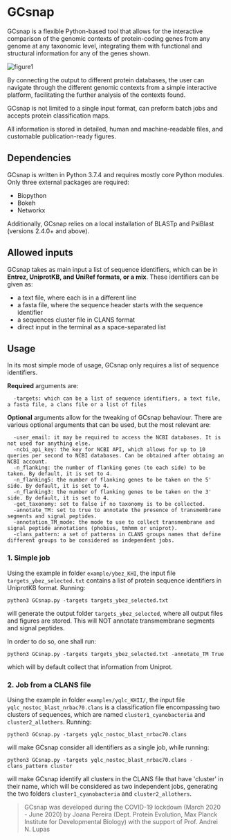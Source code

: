# GCsnap

GCsnap is a flexible Python-based tool that allows for the interactive comparison of the genomic contexts of protein-coding genes from any genome at any taxonomic level, integrating them with functional and structural information for any of the genes shown. 

![figure1](https://github.com/JoanaMPereira/GCsnap/blob/master/examples/Fig1.png)

By connecting the output to different protein databases, the user can navigate through the different genomic contexts from a simple interactive platform, facilitating the further analysis of the contexts found. 

GCsnap is not limited to a single input format, can preform batch jobs and accepts protein classification maps. 

All information is stored in detailed, human and machine-readable files, and customable publication-ready figures.

## Dependencies

GCsnap is written in Python 3.7.4 and requires mostly core Python modules. Only three external packages are required: 
  - Biopython
  - Bokeh
  - Networkx 

Additionally, GCsnap relies on a local installation of BLASTp and PsiBlast (versions 2.4.0+ and above). 

## Allowed inputs

GCsnap takes as main input a list of sequence identifiers, which can be in **Entrez, UniprotKB, and UniRef formats, or a mix**. These identifiers can be given as:
  - a text file, where each is in a different line
  - a fasta file, where the sequence header starts with the sequence identifier
  - a sequences cluster file in CLANS format
  - direct input in the terminal as a space-separated list
  
## Usage

In its most simple mode of usage, GCsnap only requires a list of sequence identifiers. 

**Required** arguments are:
```
  -targets: which can be a list of sequence identifiers, a text file, a fasta file, a clans file or a list of files
```
**Optional** arguments allow for the tweaking of GCsnap behaviour. There are various optional arguments that can be used, but the most relevant are:
```  
  -user_email: it may be required to access the NCBI databases. It is not used for anything else.
  -ncbi_api_key: the key for NCBI API, which allows for up to 10 queries per second to NCBI databases. Can be obtained after obtaing an NCBI account.
  -n_flanking: the number of flanking genes (to each side) to be taken. By default, it is set to 4.
  -n_flanking5: the number of flanking genes to be taken on the 5' side. By default, it is set to 4.
  -n_flanking3: the number of flanking genes to be taken on the 3' side. By default, it is set to 4.
  -get_taxonomy: set to false if no taxonomy is to be collected.
  -annotate_TM: set to true to annotate the presence of transmembrane segments and signal peptides.
  -annotation_TM_mode: the mode to use to collect transmembrane and signal peptide annotations (phobius, tmhmm or uniprot).
  -clans_pattern: a set of patterns in CLANS groups names that define different groups to be considered as independent jobs.
```
### 1. Simple job

Using the example in folder `example/ybez_KHI`, the input file `targets_ybez_selected.txt` contains a list of protein sequence identifiers in UniprotKB format. Running:
```
python3 GCsnap.py -targets targets_ybez_selected.txt
```
will generate the output folder `targets_ybez_selected`, where all output files and figures are stored.
This will NOT annotate transmembrane segments and signal peptides.

In order to do so, one shall run:
```
python3 GCsnap.py -targets targets_ybez_selected.txt -annotate_TM True
```
which will by default collect that information from Uniprot.

### 2. Job from a CLANS file

Using the example in folder `examples/yqlc_KHII/`, the input file `yqlc_nostoc_blast_nrbac70.clans` is a classification file encompassing two clusters of sequences, which are named `cluster1_cyanobacteria` and `cluster2_allothers`. 
Running:
```
python3 GCsnap.py -targets yqlc_nostoc_blast_nrbac70.clans 
```
will make GCsnap consider all identifiers as a single job, while running:
```
python3 GCsnap.py -targets yqlc_nostoc_blast_nrbac70.clans -clans_pattern cluster
```
will make GCsnap identify all clusters in the CLANS file that have 'cluster' in their name, which will be considered as two independent jobs, generating the two folders `cluster1_cyanobacteria` and `cluster2_allothers`.


> GCsnap was developed during the COVID-19 lockdown (March 2020 - June 2020) by Joana Pereira (Dept. Protein Evolution, Max Planck Institute for Developmental Biology) with the support of Prof. Andrei N. Lupas
